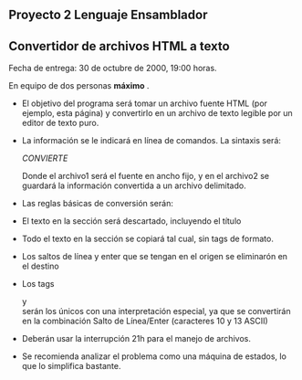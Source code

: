   

Proyecto 2 Lenguaje Ensamblador
-------------------------------

Convertidor de archivos HTML a texto
------------------------------------

Fecha de entrega: 30 de octubre de 2000, 19:00 horas.

En equipo de dos personas **máximo** .

*   El objetivo del programa será tomar un archivo fuente HTML (por ejemplo, esta página) y convertirlo en un archivo de texto legible por un editor de texto puro.
*   La información se le indicará en línea de comandos. La sintaxis será:
    
    _CONVIERTE <archivo1> <archivo2>_
    
    Donde el archivo1 será el fuente en ancho fijo, y en el archivo2 se guardará la información convertida a un archivo delimitado.
    
*   Las reglas básicas de conversión serán:
    

*   El texto en la sección <HEAD> será descartado, incluyendo el título
    
*   Todo el texto en la sección <BODY> se copiará tal cual, sin tags de formato.
    
*   Los saltos de línea y enter que se tengan en el origen se eliminarón en el destino
    
*   Los tags <p> y <br> serán los únicos con una interpretación especial, ya que se convertirán en la combinación Salto de Línea/Enter (caracteres 10 y 13 ASCII)
    

*   Deberán usar la interrupción 21h para el manejo de archivos.
*   Se recomienda analizar el problema como una máquina de estados, lo que lo simplifica bastante.